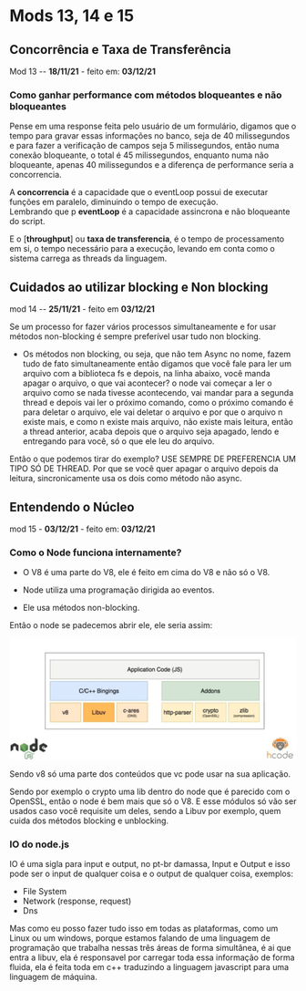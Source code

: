 # Mods 13, 14 e 15

## Concorrência e Taxa de Transferência

Mod 13 -- **18/11/21** - feito em: **03/12/21**

### Como ganhar performance com métodos bloqueantes e não bloqueantes

Pense em uma response feita pelo usuário de um formulário, digamos que o tempo para gravar essas informações no banco, seja de 40 milissegundos e para fazer a verificação de campos seja 5 milissegundos, então numa conexão bloqueante, o total é 45 milissegundos, enquanto numa não bloqueante, apenas 40 milissegundos e a diferença de performance seria a concorrencia.

A **concorrencia** é a capacidade que o eventLoop possui de executar funções em paralelo, diminuindo o tempo de execução.  
Lembrando que p **eventLoop** é a capacidade assincrona e não bloqueante do script.

E o [**throughput**] ou **taxa de transferencia**, é o tempo de processamento em si, o tempo necessário para a execução, levando em conta como o sistema carrega as threads da linguagem.

## Cuidados ao utilizar blocking e Non blocking

mod 14 -- **25/11/21** - feito em **03/12/21**

Se um processo for fazer vários processos simultaneamente e for usar métodos non-blocking é sempre preferível usar tudo non blocking.

* Os métodos non blocking, ou seja, que não tem Async no nome, fazem tudo de fato simultaneamente então digamos que você fale para ler um arquivo com a biblioteca fs e depois, na linha abaixo, você manda apagar o arquivo, o que vai acontecer? o node vai começar a ler o arquivo como se nada tivesse acontecendo, vai mandar para a  segunda thread e depois vai ler o próximo comando, como o próximo comando é para deletar o arquivo, ele vai deletar o arquivo e por que o arquivo n existe mais, e como n existe mais arquivo, não existe mais leitura, então a thread anterior, acaba depois que o arquivo seja apagado, lendo e entregando para você, só o que ele leu do arquivo.

Então o que podemos tirar do exemplo? USE SEMPRE DE PREFERENCIA UM TIPO SÓ DE THREAD. Por que se você quer apagar o arquivo depois da leitura, sincronicamente usa os dois como método não async.

## Entendendo o Núcleo

mod 15 - **03/12/21** - feito em: **03/12/21**

### Como o Node funciona internamente?

* O V8 é uma parte do V8, ele é feito em cima do V8 e não só o V8.

* Node utiliza uma programação dirigida ao eventos.

* Ele usa métodos non-blocking.

Então o node se padecemos abrir ele, ele seria assim:

![Node](../img/Node.jpg)

Sendo v8 só uma parte dos conteúdos que vc pode usar na sua aplicação.

Sendo por exemplo o crypto uma lib dentro do node que é parecido com o OpenSSL, então o node é bem mais que só o V8. E esse módulos só vão ser usados caso você requisite um deles, sendo a Libuv por exemplo, quem cuida dos métodos blocking e unblocking.

### IO do node.js

IO é uma sigla para input e output, no pt-br damassa, Input e Output e isso pode ser o input de qualquer coisa e o output de qualquer coisa, exemplos:

* File System
* Network (response, request)
* Dns

Mas como eu posso fazer tudo isso em todas as plataformas, como um Linux ou um windows, porque estamos falando de uma linguagem de programação que trabalha nessas três áreas de forma simultânea, é ai que entra a libuv, ela é responsavel por carregar toda essa informação de forma fluida, ela é feita toda em c++ traduzindo a linguagem javascript para uma linguagem de máquina.
